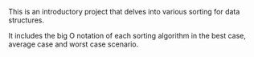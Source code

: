This is an introductory project that delves into various sorting
for data structures.

It includes the big O notation of each sorting algorithm in the
best case, average case and worst case scenario.
